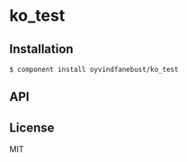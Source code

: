 
# ko_test

  

## Installation

    $ component install oyvindfanebust/ko_test

## API

   

## License

  MIT
